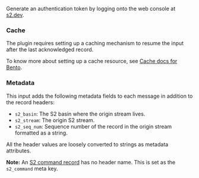 Generate an authentication token by logging onto the web console at
[s2.dev](https://s2.dev/dashboard).

### Cache

The plugin requires setting up a caching mechanism to resume the input after
the last acknowledged record.

To know more about setting up a cache resource, see
[Cache docs for Bento](https://warpstreamlabs.github.io/bento/docs/components/caches/about).

### Metadata

This input adds the following metadata fields to each message in addition to the
record headers:

- `s2_basin`: The S2 basin where the origin stream lives.
- `s2_stream`: The origin S2 stream.
- `s2_seq_num`: Sequence number of the record in the origin stream formatted as a string.

All the header values are loosely converted to strings as metadata attributes.

**Note:** An [S2 command record](https://s2.dev/docs/stream#command-records) has no header
name. This is set as the `s2_command` meta key.
